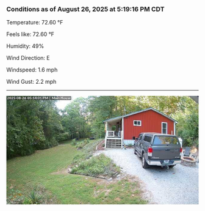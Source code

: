 ### Conditions as of August 26, 2025 at 5:19:16 PM CDT 

Temperature: 72.60 &deg;F

Feels like: 72.60 &deg;F

Humidity: 49%

Wind Direction: E

Windspeed: 1.6 mph

Wind Gust: 2.2 mph

---

<img src="./images/latest.jpeg"/>

